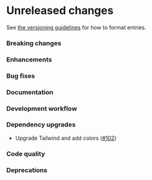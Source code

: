 # Unreleased changes

See [the versioning guidelines](VERSIONING.md) for how to format entries.

### Breaking changes

### Enhancements

### Bug fixes

### Documentation

### Development workflow

### Dependency upgrades

-   Upgrade Tailwind and add colors ([#102](https://github.com/FieldLevel/FieldLevelPlaybook/pull/102))

### Code quality

### Deprecations
